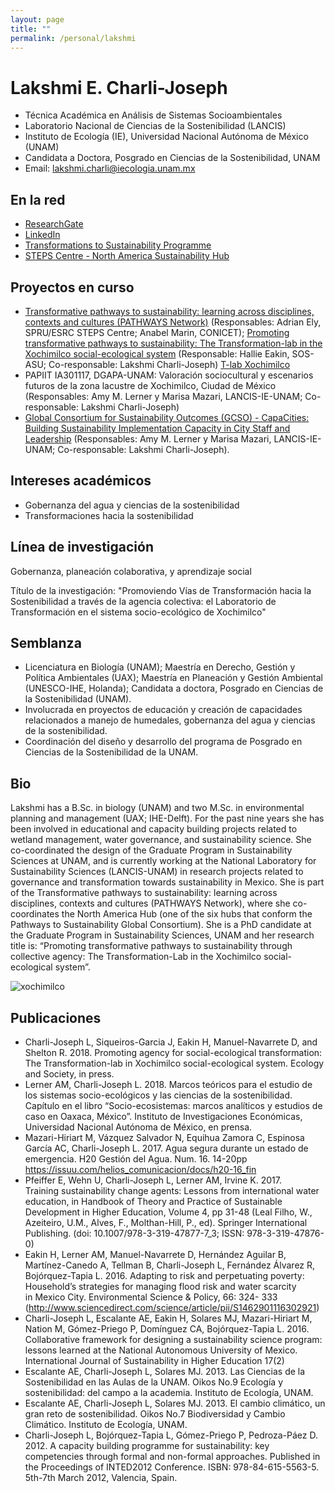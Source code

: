 ```yaml
---
layout: page
title: ""
permalink: /personal/lakshmi
---
```


# Lakshmi E. Charli-Joseph

- Técnica Académica en Análisis de Sistemas Socioambientales
- Laboratorio Nacional de Ciencias de la Sostenibilidad (LANCIS)
- Instituto de Ecología (IE), Universidad Nacional Autónoma de México (UNAM)
- Candidata a Doctora, Posgrado en Ciencias de la Sostenibilidad, UNAM
- Email: lakshmi.charli@iecologia.unam.mx

## En la red
* [ResearchGate](https://www.researchgate.net/profile/Lakshmi_Charli-Joseph)
* [LinkedIn](http://lnkd.in/bEcccN)
* [Transformations to Sustainability Programme](https://transformationstosustainability.org/people/lakshmi-charli-joseph/)
* [STEPS Centre - North America Sustainability Hub](http://steps-centre.org/global/north-america/)

## Proyectos en curso
- [Transformative pathways to sustainability: learning across disciplines, contexts and cultures (PATHWAYS Network)](http://steps-centre.org/project/tkn/) (Responsables: Adrian Ely, SPRU/ESRC STEPS Centre; Anabel Marin, CONICET); [Promoting transformative pathways to sustainability: The Transformation-lab in the Xochimilco social-ecological system](https://steps-centre.org/global/north-america/) (Responsable: Hallie Eakin, SOS-ASU; Co-responsable: Lakshmi Charli-Joseph)
[T-lab Xochimilco](https://github.com/sostenibilidad-unam/tlabs)
- PAPIIT IA301117, DGAPA-UNAM: Valoración sociocultural y escenarios futuros de la zona lacustre de Xochimilco, Ciudad de México (Responsables: Amy M. Lerner y Marisa Mazari, LANCIS-IE-UNAM; Co-responsable: Lakshmi Charli-Joseph)
- [Global Consortium for Sustainability Outcomes (GCSO) - CapaCities: Building Sustainability Implementation Capacity in City Staff and Leadership](https://sustainabilityoutcomes.org/) (Responsables: Amy M. Lerner y Marisa Mazari, LANCIS-IE-UNAM; Co-responsable: Lakshmi Charli-Joseph).

## Intereses académicos
- Gobernanza del agua y ciencias de la sostenibilidad
- Transformaciones hacia la sostenibilidad

## Línea de investigación
Gobernanza, planeación colaborativa, y aprendizaje social

Título de la investigación: "Promoviendo Vías de Transformación hacia la Sostenibilidad a través de la agencia colectiva: el Laboratorio de Transformación en el sistema socio-ecológico de Xochimilco"

## Semblanza
- Licenciatura en Biología (UNAM); Maestría en Derecho, Gestión y Política Ambientales (UAX); Maestría en Planeación y Gestión Ambiental (UNESCO-IHE, Holanda); Candidata a doctora, Posgrado en Ciencias de la Sostenibilidad (UNAM).
- Involucrada en proyectos de educación y creación de capacidades relacionados a manejo de humedales, gobernanza del agua y ciencias de la sostenibilidad.
- Coordinación del diseño y desarrollo del programa de Posgrado en Ciencias de la Sostenibilidad de la UNAM.

## Bio
Lakshmi has a B.Sc. in biology (UNAM) and two M.Sc. in environmental planning and management (UAX; IHE-Delft). For the past nine years she has been involved in educational and capacity building projects related to wetland management, water governance, and sustainability science. She co-coordinated the design of the Graduate Program in Sustainability Sciences at UNAM, and is currently working at the National Laboratory for Sustainability Sciences (LANCIS-UNAM) in research projects related to governance and transformation towards sustainability in Mexico. She is part of the Transformative pathways to sustainability: learning across disciplines, contexts and cultures (PATHWAYS Network), where she co-coordinates the North America Hub (one of the six hubs that conform the Pathways to Sustainability Global Consortium). She is a PhD candidate at the Graduate Program in Sustainability Sciences, UNAM and her research title is: “Promoting transformative pathways to sustainability through collective agency: The Transformation-Lab in the Xochimilco social-ecological system”.

![xochimilco](/assets/Xochi2.jpeg)

## Publicaciones
* Charli-Joseph L, Siqueiros-Garcia J, Eakin H, Manuel-Navarrete D, and Shelton R. 2018. Promoting agency for social-ecological transformation: The Transformation-lab in Xochimilco social-ecological system. Ecology and Society, in press.
* Lerner AM, Charli-Joseph L. 2018. Marcos teóricos para el estudio de los sistemas socio-ecológicos y las ciencias de la sostenibilidad. Capítulo en el libro “Socio-ecosistemas: marcos analíticos y estudios de caso en Oaxaca, México”. Instituto de Investigaciones Económicas, Universidad Nacional Autónoma de México, en prensa.
* Mazari-Hiriart M, Vázquez Salvador N, Equihua Zamora C, Espinosa García AC, Charli-Joseph L. 2017. Agua segura durante un estado de emergencia. H20 Gestión del Agua. Num. 16. 14-20pp https://issuu.com/helios_comunicacion/docs/h20-16_fin
* Pfeiffer E, Wehn U, Charli-Joseph L, Lerner AM, Irvine K. 2017. Training sustainability change agents: Lessons from international water education, in Handbook of Theory and Practice of Sustainable Development in Higher Education, Volume 4, pp 31-48 (Leal Filho, W., Azeiteiro, U.M., Alves, F., Molthan-Hill, P., ed). Springer International Publishing. (doi: 10.1007/978-3-319-47877-7_3; ISSN: 978-3-319-47876-0)
* Eakin H, Lerner AM, Manuel-Navarrete D, Hernández Aguilar B, Martínez-Canedo A, Tellman B, Charli-Joseph L, Fernández Álvarez R, Bojórquez-Tapia L. 2016. Adapting to risk and perpetuating poverty: Household’s strategies for managing flood risk and water scarcity in Mexico City. Environmental Science & Policy, 66: 324- 333 (http://www.sciencedirect.com/science/article/pii/S1462901116302921)
* Charli-Joseph L, Escalante AE, Eakin H, Solares MJ, Mazari-Hiriart M, Nation M, Gómez-Priego P, Domínguez CA, Bojórquez-Tapia L.  2016. Collaborative framework for designing a sustainability science program: lessons learned at the National Autonomous University of Mexico. International Journal of Sustainability in Higher Education 17(2)
*	Escalante AE, Charli-Joseph L, Solares MJ. 2013. Las Ciencias de la Sostenibilidad en las Aulas de la UNAM.  Oikos No.9 Ecología y sostenibilidad: del campo a la academia. Instituto de Ecología, UNAM.
*	Escalante AE, Charli-Joseph L, Solares MJ. 2013. El cambio climático, un gran reto de sostenibilidad. Oikos No.7 Biodiversidad y Cambio Climático. Instituto de Ecología, UNAM.
*	Charli-Joseph L, Bojórquez-Tapia L, Gómez-Priego P, Pedroza-Páez D. 2012. A capacity building programme for sustainability: key competencies through formal and non-formal approaches. Published in the Proceedings of INTED2012 Conference. ISBN: 978-84-615-5563-5. 5th-7th March 2012, Valencia, Spain.
